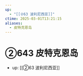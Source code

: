 ```yaml
---
up:
  - "[[②63 波利尼西亚]]"
ctime: 2025-03-01T13:21:15
aliases:
  - 皮特克恩岛
---
```


# ②643 皮特克恩岛

- up: [[②63 波利尼西亚]]
